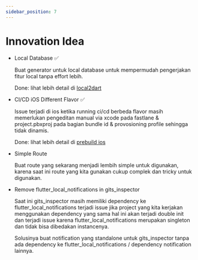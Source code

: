 ```yaml
---
sidebar_position: 7
---
```


# Innovation Idea

- Local Database ✅

    Buat generator untuk local database untuk mempermudah pengerjakan fitur local tanpa effort lebih.

    Done: lihat lebih detail di [local2dart](../gits_cli/generate/local2dart)
- CI/CD iOS Different Flavor ✅

    Issue terjadi di ios ketika running ci/cd berbeda flavor masih memerlukan pengeditan manual via xcode pada fastlane & project.pbxproj pada bagian bundle id & provosioning profile sehingga tidak dinamis.

    Done: lihat lebih detail di [prebuild ios](../gits_cli/build/prebuild/ios)
- Simple Route

    Buat route yang sekarang menjadi lembih simple untuk digunakan, karena saat ini route yang kita gunakan cukup complek dan tricky untuk digunakan.
- Remove flutter_local_notifications in gits_inspector

    Saat ini gits_inspector masih memiliki dependency ke flutter_local_notifications terjadi issue jika project yang kita kerjakan menggunakan dependency yang sama hal ini akan terjadi double init dan terjadi issue karena flutter_local_notifications merupakan singleton dan tidak bisa dibedakan instancenya.

    Solusinya buat notification yang standalone untuk gits_inspector tanpa ada dependency ke flutter_local_notifications / dependency notification lainnya.
